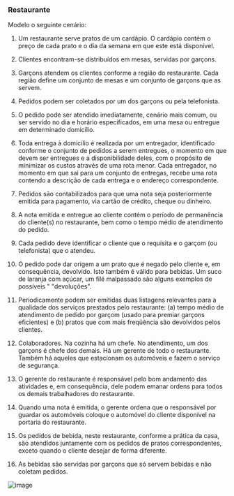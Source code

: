 ### Restaurante

Modelo o seguinte cenário:

1. Um restaurante serve pratos de um cardápio. O cardápio contém o preço de cada prato e o dia da semana em que este está disponível.

1. Clientes encontram-se distribuídos em mesas, servidas por garçons.

1. Garçons atendem os clientes conforme a região do restaurante. Cada região define um conjunto de mesas e um conjunto de garçons que as servem.

1. Pedidos podem ser coletados por um dos garçons ou pela telefonista.

1. O pedido pode ser atendido imediatamente, cenário mais comum, ou ser servido no dia e horário especificados, em uma mesa ou entregue em determinado domicílio.

1. Toda entrega à domicílio é realizada por um entregador, identificado conforme o conjunto de pedidos a serem entregues, o momento em que devem ser entregues e a disponibilidade deles, com o propósito de minimizar os custos através de uma rota menor. Cada entregador, no momento em que sai para um conjunto de entregas, recebe uma rota contendo a descrição de cada entrega e o endereço correspondente.

1. Pedidos são contabilizados para que uma nota seja posteriormente emitida para pagamento, via cartão de crédito, cheque ou dinheiro.

1. A nota emitida e entregue ao cliente contém o período de permanência do cliente(s) no restaurante, bem como o tempo médio de atendimento do pedido.

1. Cada pedido deve identificar o cliente que o requisita e o garçom (ou telefonista) que o atendeu.

1. O pedido pode dar origem a um prato que é negado pelo cliente e, em consequência, devolvido. Isto também é válido para bebidas. Um suco de laranja com açúcar, um filé malpassado são alguns exemplos de possíveis " "devoluções".

1. Periodicamente podem ser emitidas duas listagens relevantes para a qualidade dos serviços prestados pelo restaurante: (a) tempo médio de atendimento de pedido por garçom (usado para premiar garçons eficientes) e (b) pratos que com mais freqüência são devolvidos pelos clientes.

1. Colaboradores. Na cozinha há um chefe. No atendimento, um dos garçons é chefe dos demais. Há um gerente de todo o restaurante. Também há aqueles que estacionam os automóveis e fazem o serviço de segurança.

1. O gerente do restaurante é responsável pelo bom andamento das atividades e, em consequência, dele podem emanar ordens para todos os demais trabalhadores do restaurante.

1. Quando uma nota é emitida, o gerente ordena que o responsável por guardar os automóveis coloque o automóvel do cliente disponível na portaria do restaurante.

1. Os pedidos de bebida, neste restaurante, conforme a prática da casa, são atendidos juntamente com os pedidos de pratos correspondentes, exceto quando o cliente desejar de forma diferente.

1. As bebidas são servidas por garçons que só servem bebidas e não coletam pedidos.

![image](https://user-images.githubusercontent.com/1735792/90523311-1b948c80-e143-11ea-9769-08799b34ce7e.png)
